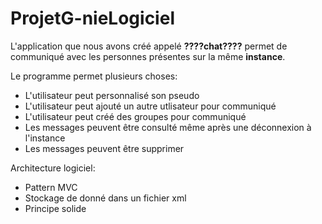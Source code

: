# ProjetG-nieLogiciel

L'application que nous avons créé appelé **????chat????** permet de communiqué avec les personnes présentes sur la même **instance**. 

Le programme permet plusieurs choses:
- L'utilisateur peut personnalisé son pseudo
- L'utilisateur peut ajouté un autre utlisateur pour communiqué
- L'utilisateur peut créé des groupes pour communiqué
- Les messages peuvent être consulté même après une déconnexion à l'instance
- Les messages peuvent être supprimer

Architecture logiciel:
- Pattern MVC
- Stockage de donné dans un fichier xml
- Principe solide

